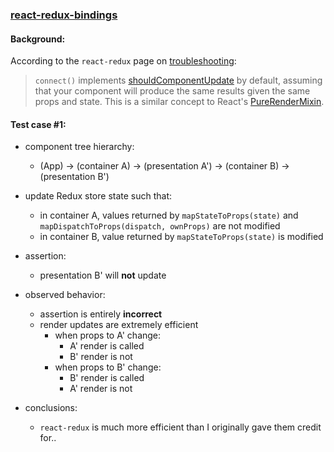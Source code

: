 ### [react-redux-bindings](https://github.com/warren-bank/react-redux-bindings)

#### Background:

According to the `react-redux` page on [troubleshooting](https://github.com/reactjs/react-redux/blob/master/docs/troubleshooting.md#my-views-arent-updating-when-something-changes-outside-of-redux):

> `connect()` implements [shouldComponentUpdate](https://facebook.github.io/react/docs/component-specs.html#updating-shouldcomponentupdate) by default, assuming that your component will produce the same results given the same props and state. This is a similar concept to React's [PureRenderMixin](https://facebook.github.io/react/docs/pure-render-mixin.html).

#### Test case #1:

* component tree hierarchy:
  * (App) -> (container A) -> (presentation A') -> (container B) -> (presentation B')

* update Redux store state such that:
  * in container A, values returned by `mapStateToProps(state)` and `mapDispatchToProps(dispatch, ownProps)` are not modified
  * in container B, value returned by `mapStateToProps(state)` is modified

* assertion:
  * presentation B' will __not__ update

* observed behavior:
  * assertion is entirely __incorrect__
  * render updates are extremely efficient
    * when props to A' change:
      * A' render is called
      * B' render is not
    * when props to B' change:
      * B' render is called
      * A' render is not

* conclusions:
  * `react-redux` is much more efficient than I originally gave them credit for..
